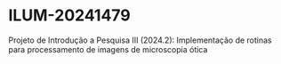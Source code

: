 # ILUM-20241479
Projeto de Introdução a Pesquisa III (2024.2): Implementação de rotinas para processamento de imagens de microscopia ótica
